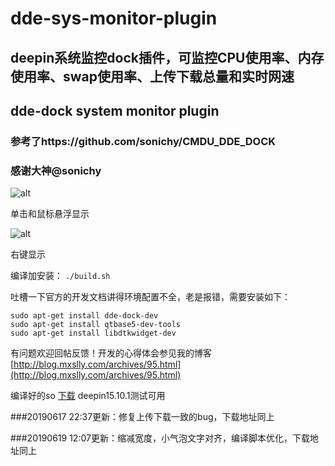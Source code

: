 # dde-sys-monitor-plugin
## deepin系统监控dock插件，可监控CPU使用率、内存使用率、swap使用率、上传下载总量和实时网速
## dde-dock system monitor plugin
### 参考了https://github.com/sonichy/CMDU_DDE_DOCK
### 感谢大神@sonichy
![alt](深度截图_201906172016242.png)

单击和鼠标悬浮显示

![alt](深度截图_20190617202551.png)

右键显示

编译加安装：
`./build.sh`

吐槽一下官方的开发文档讲得环境配置不全，老是报错，需要安装如下：
```
sudo apt-get install dde-dock-dev 
sudo apt-get install qtbase5-dev-tools
sudo apt-get install libdtkwidget-dev
```

有问题欢迎回帖反馈！开发的心得体会参见我的博客
[http://blog.mxslly.com/archives/95.html](http://blog.mxslly.com/archives/95.html)

编译好的so [下载](https://github.com/q77190858/dde-sys-monitor-plugin/raw/master/build/libsys_monitor.so)
deepin15.10.1测试可用

###20190617 22:37更新：修复上传下载一致的bug，下载地址同上

###20190619 12:07更新：缩减宽度，小气泡文字对齐，编译脚本优化，下载地址同上
